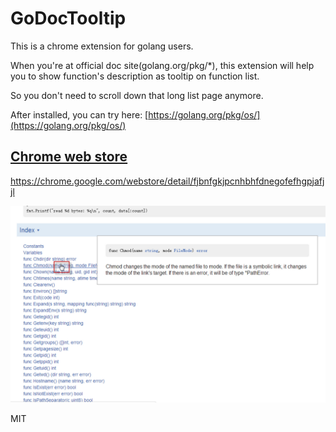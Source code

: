 # GoDocTooltip
This is a chrome extension for golang users.

When you're at official doc site(golang.org/pkg/*), this extension will help you to show function's description as tooltip on function list.

So you don't need to scroll down that long list page anymore.

After installed, you can try here:
[https://golang.org/pkg/os/](https://golang.org/pkg/os/)


[Chrome web store](https://chrome.google.com/webstore/detail/fjbnfgkjpcnhbhfdnegofefhgpjafjjl)
----
https://chrome.google.com/webstore/detail/fjbnfgkjpcnhbhfdnegofefhgpjafjjl

![Snapshot](https://raw.githubusercontent.com/diankong/GoDocTooltip/master/snapshot_1280x800.png)

MIT
